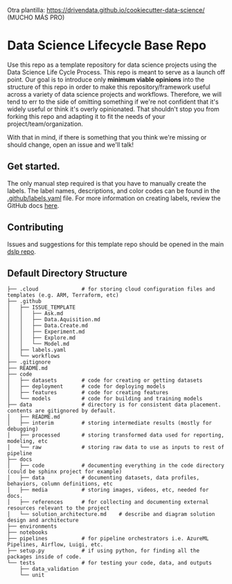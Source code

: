 Otra plantilla: https://drivendata.github.io/cookiecutter-data-science/ (MUCHO MÁS PRO)

# Data Science Lifecycle Base Repo

Use this repo as a template repository for data science projects using the Data Science Life Cycle Process. This repo is meant to serve as a launch off point. Our goal is to introduce only **minimum viable opinions** into the structure of this repo in order to make this repository/framework useful across a variety of data science projects and workflows. Therefore, we will tend to err to the side of omitting something if we're not confident that it's widely useful or think it's overly opinionated. That shouldn't stop you from forking this repo and adapting it to fit the needs of your project/team/organization.

With that in mind, if there is something that you think we're missing or should change, open an issue and we'll talk!

## Get started.

The only manual step required is that you have to manually create the labels. The label names, descriptions, and color codes can be found in the [.github/labels.yaml](/.github/labels.yaml) file. For more information on creating labels, review the GitHub docs [here](https://help.github.com/en/github/managing-your-work-on-github/creating-a-label).

## Contributing

Issues and suggestions for this template repo should be opened in the main [dslp repo](https://github.com/MicrosoftDSST/dslp/issues).

## Default Directory Structure

```
├── .cloud              # for storing cloud configuration files and templates (e.g. ARM, Terraform, etc)
├── .github
│   ├── ISSUE_TEMPLATE
│   │   ├── Ask.md
│   │   ├── Data.Aquisition.md
│   │   ├── Data.Create.md
│   │   ├── Experiment.md
│   │   ├── Explore.md
│   │   └── Model.md
│   ├── labels.yaml
│   └── workflows
├── .gitignore
├── README.md
├── code
│   ├── datasets        # code for creating or getting datasets
│   ├── deployment      # code for deploying models
│   ├── features        # code for creating features
│   └── models          # code for building and training models
├── data                # directory is for consistent data placement. contents are gitignored by default.
│   ├── README.md
│   ├── interim         # storing intermediate results (mostly for debugging)
│   ├── processed       # storing transformed data used for reporting, modeling, etc
│   └── raw             # storing raw data to use as inputs to rest of pipeline
├── docs
│   ├── code            # documenting everything in the code directory (could be sphinx project for example)
│   ├── data            # documenting datasets, data profiles, behaviors, column definitions, etc
│   ├── media           # storing images, videos, etc, needed for docs.
│   ├── references      # for collecting and documenting external resources relevant to the project
│   └── solution_architecture.md    # describe and diagram solution design and architecture
├── environments
├── notebooks
├── pipelines           # for pipeline orchestrators i.e. AzureML Pipelines, Airflow, Luigi, etc.
├── setup.py            # if using python, for finding all the packages inside of code.
└── tests               # for testing your code, data, and outputs
    ├── data_validation
    └── unit
```
